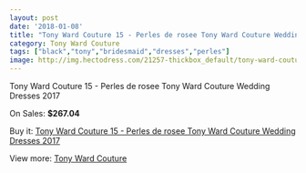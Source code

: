 ```yaml
---
layout: post
date: '2018-01-08'
title: "Tony Ward Couture 15 - Perles de rosee Tony Ward Couture Wedding Dresses 2017"
category: Tony Ward Couture
tags: ["black","tony","bridesmaid","dresses","perles"]
image: http://img.hectodress.com/21257-thickbox_default/tony-ward-couture-15-perles-de-rosee-tony-ward-couture-wedding-dresses-2013.jpg
---
```

Tony Ward Couture 15 - Perles de rosee Tony Ward Couture Wedding Dresses 2017

On Sales: **$267.04**
<a href="https://www.hectodress.com/tony-ward-couture/9824-tony-ward-couture-15-perles-de-rosee-tony-ward-couture-wedding-dresses-2013.html"><amp-img layout="responsive" width="600" height="600" src="//img.hectodress.com/21257-thickbox_default/tony-ward-couture-15-perles-de-rosee-tony-ward-couture-wedding-dresses-2013.jpg" alt="Tony Ward Couture 15 - Perles de rosee Tony Ward Couture Wedding Dresses 2017 0" /></a>

Buy it: [Tony Ward Couture 15 - Perles de rosee Tony Ward Couture Wedding Dresses 2017](https://www.hectodress.com/tony-ward-couture/9824-tony-ward-couture-15-perles-de-rosee-tony-ward-couture-wedding-dresses-2013.html "Tony Ward Couture 15 - Perles de rosee Tony Ward Couture Wedding Dresses 2017")

View more: [Tony Ward Couture](https://www.hectodress.com/162-tony-ward-couture "Tony Ward Couture")